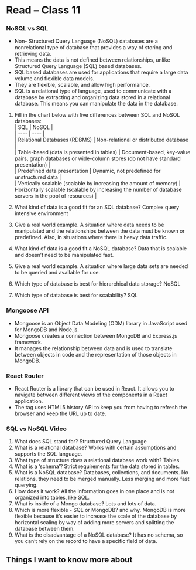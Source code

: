 # Read – Class 11

### NoSQL vs SQL
- Non- Structured Query Language (NoSQL) databases are a nonrelational type of database that provides a way of storing and retrieving data.
- This means the data is not defined between relationships, unlike Structured Query Language (SQL) based databases.
- SQL based databases are used for applications that require a large data volume and flexible data models.
- They are flexible, scalable, and allow high performance.
- SQL is a relational type of language, used to communicate with a database by extracting and organizing data stored in a relational database. This means you can manipulate the data in the database.

1. Fill in the chart below with five differences between SQL and NoSQL databases:  
| SQL | NoSQL |  
| ---- | ---- |  
| Relational Databases (RDBMS) | Non-relational or distributed database |  
| Table-based (data is presented in tables) | Document-based, key-value pairs, graph databases or wide-column stores (do not have standard presentation) |  
| Predefined data presentation | Dynamic, not predefined for unstructured data |  
| Vertically scalable (scalable by increasing the amount of memory)	| Horizontally scalable (scalable by increasing the number of database servers in the pool of resources) |  

1. What kind of data is a good fit for an SQL database? Complex query intensive environment
2. Give a real world example. A situation where data needs to be manipulated and the relationships between the data must be known or predefined. Also, in situations where there is heavy data traffic.
3. What kind of data is a good fit a NoSQL database? Data that is scalable and doesn’t need to be manipulated fast.
4. Give a real world example. A situation where large data sets are needed to be queried and available for use. 
5. Which type of database is best for hierarchical data storage? NoSQL
6. Which type of database is best for scalability? SQL

### Mongoose API
- Mongoose is an Object Data Modeling (ODM) library in JavaScript used for MongoDB and Node.js.
- Mongoose creates a connection between MongoDB and Express.js framework.
- It manages the relationship between data and is used to translate between objects in code and the representation of those objects in MongoDB.

### React Router
- React Router is a library that can be used in React. It allows you to navigate between different views of the components in a React application. 
- The <Router> tag uses HTML5 history API to keep you from having to refresh the browser and keep the URL up to date.

### SQL vs NoSQL Video
1. What does SQL stand for? Structured Query Language
2. What is a relational database? Works with certain assumptions and supports the SQL language.
3. What type of structure does a relational database work with? Tables
4. What is a ‘schema’? Strict requirements for the data stored in tables.
5. What is a NoSQL database? Databases, collections, and documents. No relations, they need to be merged manually. Less merging and more fast querying.
6. How does it work? All the information goes in one place and is not organized into tables, like SQL.
7. What is inside of a Mongo database? Lots and lots of data.
8. Which is more flexible - SQL or MongoDB? and why. MongoDB is more flexible because it’s easier to increase the scale of the database by horizontal scaling by way of adding more servers and splitting the database between them.
9. What is the disadvantage of a NoSQL database? It has no schema, so you can’t rely on the record to have a specific field of data.

## Things I want to know more about
